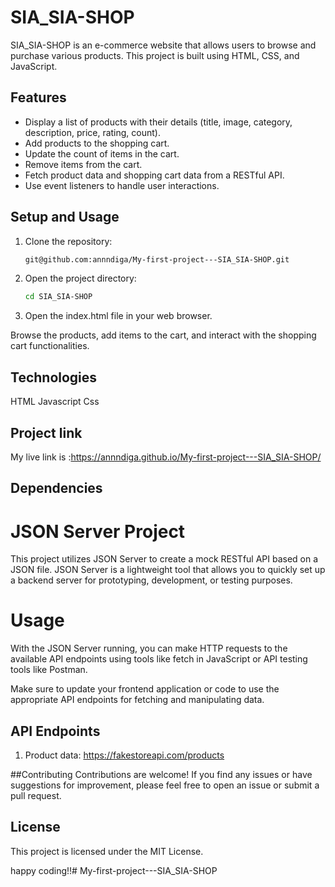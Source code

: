 # SIA_SIA-SHOP

SIA_SIA-SHOP is an e-commerce website that allows users to browse and purchase various products. This project is built using HTML, CSS, and JavaScript.

## Features

- Display a list of products with their details (title, image, category, description, price, rating, count).
- Add products to the shopping cart.
- Update the count of items in the cart.
- Remove items from the cart.
- Fetch product data and shopping cart data from a RESTful API.
- Use event listeners to handle user interactions.

## Setup and Usage

1. Clone the repository:

   ```bash
   git@github.com:annndiga/My-first-project---SIA_SIA-SHOP.git

2.  Open the project directory:

    ```bash
    cd SIA_SIA-SHOP

3. Open the index.html file in your web browser.

Browse the products, add items to the cart, and interact with the shopping cart functionalities.

## Technologies
HTML
Javascript
Css

## Project link
My live link is :https://annndiga.github.io/My-first-project---SIA_SIA-SHOP/

## Dependencies

# JSON Server Project

This project utilizes JSON Server to create a mock RESTful API based on a JSON file. JSON Server is a lightweight tool that allows you to quickly set up a backend server for prototyping, development, or testing purposes.

# Usage
With the JSON Server running, you can make HTTP requests to the available API endpoints using tools like fetch in JavaScript or API testing tools like Postman.

Make sure to update your frontend application or code to use the appropriate API endpoints for fetching and manipulating data.

## API Endpoints
1. Product data: https://fakestoreapi.com/products

##Contributing
Contributions are welcome! If you find any issues or have suggestions for improvement, please feel free to open an issue or submit a pull request.

## License
This project is licensed under the MIT License.


happy coding!!# My-first-project---SIA_SIA-SHOP
